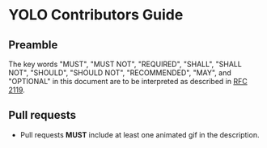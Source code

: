 # YOLO Contributors Guide

## Preamble

The key words "MUST", "MUST NOT", "REQUIRED", "SHALL", "SHALL NOT", "SHOULD",
"SHOULD NOT", "RECOMMENDED",  "MAY", and "OPTIONAL" in this document are to be
interpreted as described in [RFC 2119](http://www.ietf.org/rfc/rfc2119.txt).

## Pull requests

* Pull requests **MUST** include at least one animated gif in the description.
